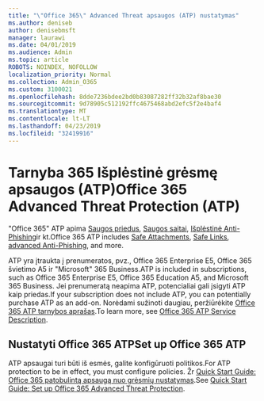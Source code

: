 ```yaml
---
title: "\"Office 365\" Advanced Threat apsaugos (ATP) nustatymas"
ms.author: deniseb
author: denisebmsft
manager: laurawi
ms.date: 04/01/2019
ms.audience: Admin
ms.topic: article
ROBOTS: NOINDEX, NOFOLLOW
localization_priority: Normal
ms.collection: Admin_O365
ms.custom: 3100021
ms.openlocfilehash: 8dde7236bdee2bd0b83087282ff32b32af8bae30
ms.sourcegitcommit: 9d78905c512192ffc4675468abd2efc5f2e4baf4
ms.translationtype: MT
ms.contentlocale: lt-LT
ms.lasthandoff: 04/23/2019
ms.locfileid: "32419916"
---
```

# <a name="office-365-advanced-threat-protection-atp"></a><span data-ttu-id="2cebf-102">Tarnyba 365 Išplėstinė grėsmę apsaugos (ATP)</span><span class="sxs-lookup"><span data-stu-id="2cebf-102">Office 365 Advanced Threat Protection (ATP)</span></span>

<span data-ttu-id="2cebf-103">"Office 365" ATP apima [Saugos priedus](https://docs.microsoft.com/office365/securitycompliance/atp-safe-attachments), [Saugos saitai](https://docs.microsoft.com/office365/securitycompliance/atp-safe-links), [Išplėstinė Anti-Phishing](https://docs.microsoft.com/office365/securitycompliance/atp-anti-phishing)ir kt.</span><span class="sxs-lookup"><span data-stu-id="2cebf-103">Office 365 ATP includes [Safe Attachments](https://docs.microsoft.com/office365/securitycompliance/atp-safe-attachments), [Safe Links](https://docs.microsoft.com/office365/securitycompliance/atp-safe-links), [advanced Anti-Phishing](https://docs.microsoft.com/office365/securitycompliance/atp-anti-phishing), and more.</span></span> 

<span data-ttu-id="2cebf-104">ATP yra įtraukta į prenumeratos, pvz., Office 365 Enterprise E5, Office 365 švietimo A5 ir "Microsoft" 365 Business.</span><span class="sxs-lookup"><span data-stu-id="2cebf-104">ATP is included in subscriptions, such as Office 365 Enterprise E5, Office 365 Education A5, and Microsoft 365 Business.</span></span> <span data-ttu-id="2cebf-105">Jei prenumeratą neapima ATP, potencialiai gali įsigyti ATP kaip priedas.</span><span class="sxs-lookup"><span data-stu-id="2cebf-105">If your subscription does not include ATP, you can potentially purchase ATP as an add-on.</span></span> <span data-ttu-id="2cebf-106">Norėdami sužinoti daugiau, peržiūrėkite [Office 365 ATP tarnybos aprašas](https://docs.microsoft.com/office365/servicedescriptions/office-365-advanced-threat-protection-service-description).</span><span class="sxs-lookup"><span data-stu-id="2cebf-106">To learn more, see [Office 365 ATP Service Description](https://docs.microsoft.com/office365/servicedescriptions/office-365-advanced-threat-protection-service-description).</span></span>

## <a name="set-up-office-365-atp"></a><span data-ttu-id="2cebf-107">Nustatyti Office 365 ATP</span><span class="sxs-lookup"><span data-stu-id="2cebf-107">Set up Office 365 ATP</span></span>

<span data-ttu-id="2cebf-108">ATP apsaugai turi būti iš esmės, galite konfigūruoti politikos.</span><span class="sxs-lookup"><span data-stu-id="2cebf-108">For ATP protection to be in effect, you must configure policies.</span></span> <span data-ttu-id="2cebf-109">Žr [Quick Start Guide: Office 365 patobulintą apsaugą nuo grėsmių nustatymas](https://docs.microsoft.com/office365/securitycompliance/checklist-atp-setup).</span><span class="sxs-lookup"><span data-stu-id="2cebf-109">See [Quick Start Guide: Set up Office 365 Advanced Threat Protection](https://docs.microsoft.com/office365/securitycompliance/checklist-atp-setup).</span></span>

